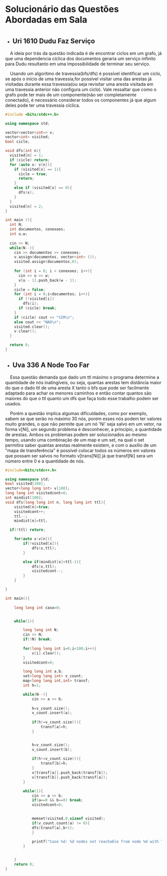 # Solucionário das Questões Abordadas em Sala <h1>

* ## Uri 1610 Dudu Faz Serviço

&nbsp;&nbsp;&nbsp; A ideia por trás da questão indicada é de encontrar ciclos em um grafo, já que uma dependencia cíclica dos documentos geraria um serviço infinito para Dudu resultanto em uma impossibilidade de terminar seu serviço.
	
&nbsp;&nbsp;&nbsp; Usando um algoritmo de travessia(bfs/dfs) é possível identificar um ciclo, se após o início de uma travessia,for possível visitar uma das arestas já visitadas durante essa travessia(ou seja revisitar uma aresta visitada em uma travessia anterior não configura um ciclo). Vale ressaltar que como o grafo pode ter mais de um componente(não ser completamente conectado), é necessário considerar todos os componentes já que algum deles pode ter uma travessia cíclica.

~~~~C++
#include <bits/stdc++.h>

using namespace std;

vector<vector<int>> v;
vector<int> visited;
bool cicle;

void dfs(int n){
  visited[n] = 1;
  if (cicle) return;
  for (auto x: v[n]){
    if (visited[x] == 1){
      cicle = true;
      return;
    }
    else if (visited[x] == 0){
      dfs(x);
    }
  } 
  visited[n] = 2;
}

int main (){
  int N;
  int documentos, conexoes;
  int u,w;
  
  cin >> N;
  while(N--){
    cin >> documentos >> conexoes;
    v.assign(documentos, vector<int> ());
    visited.assign(documentos,0);
    
    for (int i = 0; i < conexoes; i++){
      cin >> u >> w;
      v[u - 1].push_back(w - 1);
    }
    cicle = false;
    for (int i = 0;i<documentos; i++){
      if (!visited[i])
        dfs(i);
      if (cicle) break;
    }
    if (cicle) cout << "SIM\n";
    else cout << "NAO\n";
    visited.clear();
    v.clear();
  }

  return 0;
}
~~~~

* ## Uva 336 A Node Too Far
	
<p>&nbsp;&nbsp;&nbsp; Essa questão demanda que dado um ttl máximo o programa determine a quantidade de nós inatingíveis, ou seja, quantas arestas tem distância maior do que o dado ttl de uma aresta X tanto o bfs que pode ser facilmente adaptado para achar os menores caminhos e então contar quantos são maiores do que o ttl quanto um dfs que faça todo esse trabalho podem ser usados.</p>
	
<p>&nbsp;&nbsp;&nbsp; Porém a questão implica algumas dificuldades, como por exemplo, sabem se que serão no máximo 30 nós, porem esses nós podem ter valores muito grandes, o que não permite que um nó 'Ni' seja salvo em um vetor, na forma v[Ni], um segundo problema é desconhecer, a princípio, a quantidade de arestas. Ambos os problemas podem ser solucionados ao mesmo tempo, usando uma combinação de um map e um set, na qual o set permitira saber quantas arestas realmente existem, e com o auxílio de um "mapa de transferência" é possível colocar todos os números em valores que possam ser salvos no formato v[trans[Ni]] já que transf[Ni] sera um número entre 0 e a quantidade de nós.</p>

~~~~C++
#include<bits/stdc++.h>

using namespace std;
bool visited[100];
vector<long long int> v[100];
long long int visitedcont=0;
int mindist[100];
void dfs(long long int n, long long int ttl){
	visited[n]=true;
	visitedcont++;
	ttl--;
	mindist[n]=ttl;

  if(!ttl) return;

	for(auto x:v[n]){
		if(!visited[x]){
      		dfs(x,ttl);
		}

    	else if(mindist[x]<ttl-1){
      		dfs(x,ttl);
      		visitedcont--;
    	}
	}

}

int main(){
	
	long long int caso=0;


	while(1){

		long long int N;
		cin >> N;
		if(!N) break;
		
		for(long long int i=0;i<100;i++){
			v[i].clear();
		}
		visitedcont=0;

		long long int a,b;
		set<long long int> v_count;
		map<long long int,int> transf;
		int h=1;

		while(N--){
			cin >> a >> b;
			
			h=v_count.size();
			v_count.insert(a);
			
			if(h!=v_count.size()){
				transf[a]=h;
			}


			h=v_count.size();
			v_count.insert(b);
			
			if(h!=v_count.size()){
				transf[b]=h;
			}
			v[transf[a]].push_back(transf[b]);
			v[transf[b]].push_back(transf[a]);
		}

		while(1){
			cin >> a >> b;
			if(a==0 && b==0) break;
			visitedcont=0;
    

      		memset(visited,0,sizeof visited);
      		if(v_count.count(a) != 0){
  		  	dfs(transf[a],b+1);
      		}
			
			printf("Case %d: %d nodes not reachable from node %d with TTL = %d.\n",++caso,v_count.size()-visitedcont,a,b);
		}


	}
	return 0;
}
~~~~

